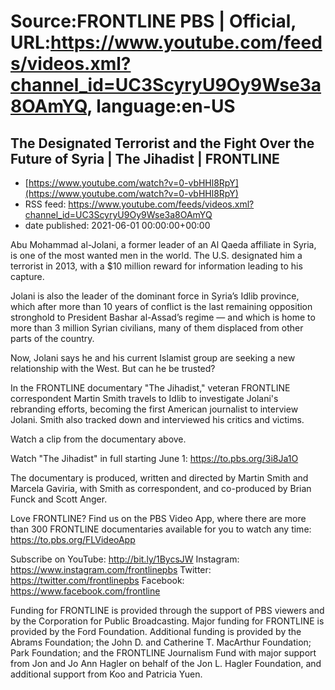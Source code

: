 # Source:FRONTLINE PBS | Official, URL:https://www.youtube.com/feeds/videos.xml?channel_id=UC3ScyryU9Oy9Wse3a8OAmYQ, language:en-US

## The Designated Terrorist and the Fight Over the Future of Syria | The Jihadist | FRONTLINE
 - [https://www.youtube.com/watch?v=0-vbHHl8RpY](https://www.youtube.com/watch?v=0-vbHHl8RpY)
 - RSS feed: https://www.youtube.com/feeds/videos.xml?channel_id=UC3ScyryU9Oy9Wse3a8OAmYQ
 - date published: 2021-06-01 00:00:00+00:00

Abu Mohammad al-Jolani, a former leader of an Al Qaeda affiliate in Syria, is one of the most wanted men in the world. The U.S. designated him a terrorist in 2013, with a $10 million reward for information leading to his capture.

Jolani is also the leader of the dominant force in Syria’s Idlib province, which after more than 10 years of conflict is the last remaining opposition stronghold to President Bashar al-Assad’s regime — and which is home to more than 3 million Syrian civilians, many of them displaced from other parts of the country.

Now, Jolani says he and his current Islamist group are seeking a new relationship with the West. But can he be trusted?

In the FRONTLINE documentary "The Jihadist," veteran FRONTLINE correspondent Martin Smith travels to Idlib to investigate Jolani's rebranding efforts, becoming the first American journalist to interview Jolani. Smith also tracked down and interviewed his critics and victims. 

Watch a clip from the documentary above.

Watch "The Jihadist" in full starting June 1: https://to.pbs.org/3i8Ja1O

The documentary is produced, written and directed by Martin Smith and Marcela Gaviria, with Smith as correspondent, and co-produced by Brian Funck and Scott Anger. 

Love FRONTLINE? Find us on the PBS Video App, where there are more than 300 FRONTLINE documentaries available for you to watch any time: https://to.pbs.org/FLVideoApp 

Subscribe on YouTube: http://bit.ly/1BycsJW 
Instagram: https://www.instagram.com/frontlinepbs 
Twitter: https://twitter.com/frontlinepbs 
Facebook: https://www.facebook.com/frontline 

Funding for FRONTLINE is provided through the support of PBS viewers and by the Corporation for Public Broadcasting. Major funding for FRONTLINE is provided by the Ford Foundation. Additional funding is provided by the Abrams Foundation; the John D. and Catherine T. MacArthur Foundation; Park Foundation; and the FRONTLINE Journalism Fund with major support from Jon and Jo Ann Hagler on behalf of the Jon L. Hagler Foundation, and additional support from Koo and Patricia Yuen.

